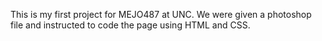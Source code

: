 This is my first project for MEJO487 at UNC. We were given a photoshop file and instructed to code the page using HTML and CSS.
